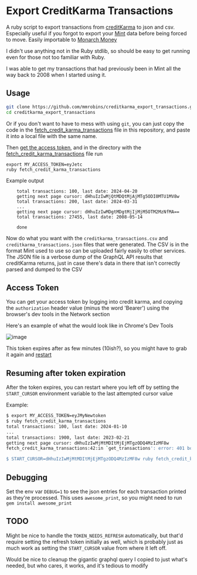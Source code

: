 # Export CreditKarma Transactions

A ruby script to export transactions from
[creditKarma](https://www.creditkarma.com) to json and csv.  Especially useful
if you forgot to export your [Mint](https://mint.intuit.com/) data before being forced to move.  Easily importable to [Monarch Money](https://help.monarchmoney.com/hc/en-us/articles/9163024504468-Exporting-data-from-Mint#h_01HGBPJ7YTJDHZSZEJ4BA2Z511)

I didn't use anything not in the Ruby stdlib, so should be easy to get running
even for those not too familiar with Ruby.

I was able to get my transactions that had previously been in Mint all the way
back to 2008 when I started using it.

## Usage

```bash
git clone https://github.com/mmrobins/creditkarma_export_transactions.git
cd creditkarma_export_transactions
```

Or if you don't want to have to mess with using `git`, you can just copy the
code in the [fetch_credit_karma_transactions](fetch_credit_karma_transactions) file in this repository, and
paste it into a local file with the same name.

Then [get the access token](#access-token), and in the directory with the
[fetch_credit_karma_transactions](fetch_credit_karma_transactions) file run

```
export MY_ACCESS_TOKEN=eyJetc
ruby fetch_credit_karma_transactions
```

Example output

```
    total transactions: 100, last date: 2024-04-20
    getting next page cursor: dHhuIzIwMjQtMDQtMjAjMTg5ODI0MTU1MV8w
    total transactions: 200, last date: 2024-03-31
    ...
    getting next page cursor: dHhuIzIwMDgtMDgtMjIjMjM5OTM2MzNfMA==
    total transactions: 27455, last date: 2008-05-14

    done
```

Now do what you want with the `creditkarma_transactions.csv` and
`creditkarma_transactions.json` files that were generated.  The CSV is in the
format Mint used to use so can be uploaded fairly easily to other services.
The JSON file is a verbose dump of the GraphQL API results that creditKarma
returns, just in case there's data in there that isn't correctly parsed and
dumped to the CSV

## Access Token

You can get your access token by logging into credit karma, and copying the
`authorization` header value (minus the word 'Bearer') using the browser's dev
tools in the Network section

Here's an example of what the would look like in Chrome's Dev Tools

![image](https://github.com/mmrobins/creditkarma_export_transactions/assets/9961/d990e1ca-0f0d-4101-a115-4e04071218bf)

This token expires after as few minutes (10ish?), so you might have to grab it
again and [restart](#resuming-after-token-expiration)

## Resuming after token expiration

After the token expires, you can restart where you left off by setting the `START_CURSOR`
environment variable to the last attempted cursor value

Example:

```bash
$ export MY_ACCESS_TOKEN=eyJMyNewtoken
$ ruby fetch_credit_karma_transactions
total transactions: 100, last date: 2024-01-10
...
total transactions: 1900, last date: 2023-02-21
getting next page cursor: dHhuIzIwMjMtMDItMjEjMTgzODQ4MzIzMF8w
fetch_credit_karma_transactions:42:in `get_transactions': error: 401 body: {"errorCode":"TOKEN_NEEDS_REFRESH"} (RuntimeError)

$ START_CURSOR=dHhuIzIwMjMtMDItMjEjMTgzODQ4MzIzMF8w ruby fetch_credit_karma_transactions
```

## Debugging

Set the env var `DEBUG=1` to see the json entries for each transaction printed
as they're processed.  This uses `awesome_print`, so you might need to run `gem
install awesome_print`

## TODO

Might be nice to handle the `TOKEN_NEEDS_REFRESH` automatically, but that'd
require setting the refresh token initially as well, which is probably just as
much work as setting the `START_CURSOR` value from where it left off.

Would be nice to cleanup the gigantic graphql query I copied to just what's
needed, but who cares, it works, and it's tedious to modify
